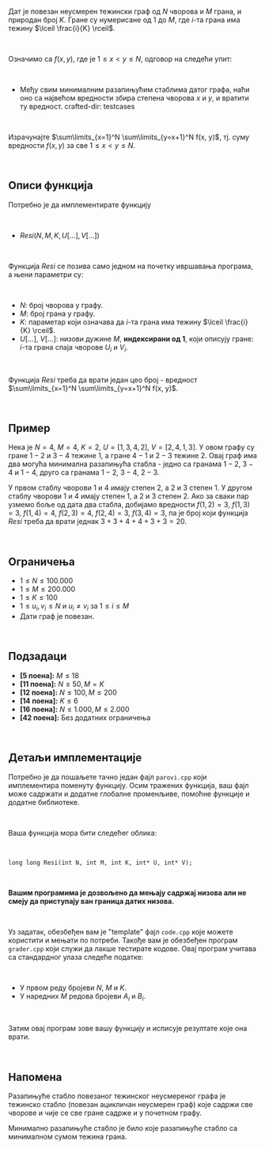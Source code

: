 Дат је повезан неусмерен тежински граф од $N$ чворова и $M$ грана, и природан број $K$. Гране су нумерисане од $1$ до $M$, где $i$-та грана има тежину $\lceil \frac{i}{K} \rceil$.

<br>

Означимо са $f(x, y)$, где је $1 \leq x < y \leq N$, одговор на следећи упит:

<br>

* Међу свим минималним разапињућим стаблима датог графа, наћи оно са највећом вредности збира степена чворова $x$ и $y$, и вратити ту вредност.
crafted-dir: testcases

<br>

Израчунајте $\sum\limits_{x=1}^N \sum\limits_{y=x+1}^N f(x, y)$, тј. суму вредности $f(x, y)$ за све $1 \leq x < y \leq N$. 

<br>

## Описи функција

Потребно је да имплементирате функцију

<br>

* $Resi(N, M, K, U[\dots], V[\dots])$

<br>

Функција $Resi$ се позива само једном на почетку ивршавања програма, а њени параметри су:

<br>

* $N$: број чворова у графу.
* $M$: број грана у графу.
* $K$: параметар који означава да $i$-та грана има тежину $\lceil \frac{i}{K} \rceil$.
* $U[\dots]$, $V[\dots]$: низови дужине $M$, **индексирани од 1**, који описују гране: $i$-та грана спаја чворове $U_i$ и $V_i$.

<br>

Функција $Resi$ треба да врати један цео број - вредност $\sum\limits_{x=1}^N \sum\limits_{y=x+1}^N f(x, y)$.

<br>

## Пример

Нека је $N=4$, $M=4$, $K=2$, $U = [1, 3, 4, 2]$, $V = [2, 4, 1, 3]$. У овом графу су гране $1-2$ и $3-4$ тежине $1$, а гране $4-1$ и $2-3$ тежине $2$. Овај граф има два могућа минимална разапињућа стабла - једно са гранама $1-2$, $3-4$ и $1 - 4$, друго са гранама $1 - 2$, $3 - 4$, $2 - 3$. 

У првом стаблу чворови  $1$ и $4$ имају степен $2$, а $2$ и  $3$ степен $1$. У другом стаблу чворови  $1$ и $4$ имају степен $1$, а $2$ и  $3$ степен $2$. Ако за сваки пар узмемо боље од дата два стабла, добијамо вредности $f(1, 2) = 3$, $f(1, 3)  = 3$, $f(1, 4) = 4$, $f(2, 3) = 4$, $f(2, 4) = 3$, $f(3, 4) = 3$, па је број који функција $Resi$ треба да врати једнак $3+3+4+4+3+3=20$.

<br>

## Ограничења


*   $1 \leq N \leq 100.000$
* $1 \leq M \leq 200.000$
* $1 \leq K \leq 100$
*   $1 \leq u_i, v_i \leq N$ и $u_i \neq v_i$ за $1 \leq i \leq M$
* Дати граф је повезан.

<br>

## Подзадаци

*   **[5 поена]:** $M \leq 18$
*   **[11 поена]:** $N \leq 50, M = K$
*    **[12 поена]:** $N \leq 100, M \leq 200$
*    **[14 поена]:** $K \leq 6$
*  **[16 поена]:** $N \leq 1.000, M \leq 2.000$
*    **[42 поена]:** Без додатних ограничења

<br>

## Детаљи имплементације

Потребно је да пошаљете тачно један фајл `parovi.cpp` који имплементира поменуту функцију. Осим тражених функција, ваш фајл може садржати и додатне глобалне променљиве, помоћне функције и додатне библиотеке.

<br>

Ваша функција мора бити следећег облика:

<br>

`long long Resi(int N, int M, int K, int* U, int* V);`

<br>

**Вашим програмима је дозвољено да мењају садржај низова али не смеју да приступају ван граница датих низова.**

<br>

Уз задатак, обезбеђен вам је "template" фајл `code.cpp` које можете користити и мењати по потреби. Такође вам је обезбеђен програм  `grader.cpp` који служи да лакше тестирате кодове. Овај програм учитава са стандардног улаза следеће податке:

<br>

-   У првом реду бројеви $N$, $M$ и $K$.
-   У наредних $M$ редова бројеви $A_i$ и $B_i$.

<br>

Затим овај програм зове вашу функцију и исписује резултате које она врати.

<br>

## Напомена

Разапињуће стабло повезаног тежинског неусмереног графа је тежинско стабло (повезан ацикличан неусмерен граф) којe садржи све чворове и чије се све гране садрже и у почетном графу.

Минимално разапињуће стабло је било које разапињуће стабло са минималном сумом тежина грана.
